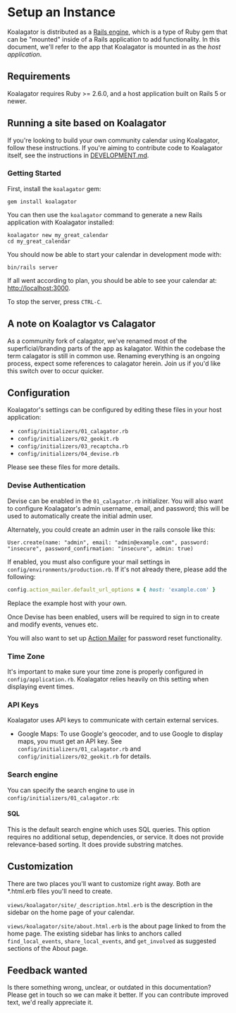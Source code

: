 # Setup an Instance

Koalagator is distributed as a [Rails engine](http://guides.rubyonrails.org/engines.html), which is a type of Ruby gem that can be "mounted" inside of a Rails application to add functionality. In this document, we'll refer to the app that Koalagator is mounted in as the *host application*.

## Requirements

Koalagator requires Ruby >= 2.6.0, and a host application built on Rails 5 or newer.

## Running a site based on Koalagator

If you're looking to build your own community calendar using Koalagator, follow these instructions. If you're aiming to contribute code to Koalagator itself, see the instructions in [DEVELOPMENT.md](https://github.com/Koalagator/Koalagator/blob/main/DEVELOPMENT.md).

### Getting Started

First, install the `koalagator` gem:

    gem install koalagator
    
You can then use the `koalagator` command to generate a new Rails application with Koalagator installed:

    koalagator new my_great_calendar
    cd my_great_calendar

You should now be able to start your calendar in development mode with:

    bin/rails server

If all went according to plan, you should be able to see your calendar at: [http://localhost:3000](http://localhost:3000).

To stop the server, press `CTRL-C`.

## A note on Koalagtor vs Calagator

As a community fork of calagator, we've renamed most of the superficial/branding parts of the app as kalagator.
Within the codebase the term calagator is still in common use. Renaming everything is an ongoing process, expect some references to calagator herein. Join us if you'd like this switch over to occur quicker.

## Configuration

Koalagator's settings can be configured by editing these files in your host application:

* `config/initializers/01_calagator.rb`
* `config/initializers/02_geokit.rb`
* `config/initializers/03_recaptcha.rb`
* `config/initializers/04_devise.rb`

Please see these files for more details.

### Devise Authentication
Devise can be enabled in the `01_calagator.rb` initializer.
You will also want to configure Koalagator's admin username, email, and password; this will
be used to automatically create the initial admin user.

Alternately, you could create an admin user in the rails console like this:
```
User.create(name: "admin", email: "admin@example.com", password: "insecure", password_confirmation: "insecure", admin: true)
```

If enabled, you must also configure your mail settings in `config/environments/production.rb`.
If it's not already there, please add the following:
```rb
config.action_mailer.default_url_options = { host: 'example.com' }
```
Replace the example host with your own.

Once Devise has been enabled, users will be required to sign in to create and modify events, venues etc.

You will also want to set up [Action Mailer](https://guides.rubyonrails.org/action_mailer_basics.html) for password reset functionality.

### Time Zone

It's important to make sure your time zone is properly configured in `config/application.rb`. Koalagator relies heavily on this setting when displaying event times.

### API Keys

Koalagator uses API keys to communicate with certain external services.

* Google Maps: To use Google's geocoder, and to use Google to display maps, you must get an API key.  See `config/initializers/01_calagator.rb` and `config/initializers/02_geokit.rb` for details.

### Search engine

You can specify the search engine to use in `config/initializers/01_calagator.rb`:

#### SQL

This is the default search engine which uses SQL queries. This option requires no additional setup, dependencies, or service. It does not provide relevance-based sorting. It does provide substring matches.

## Customization

There are two places you'll want to customize right away. Both are *.html.erb files you'll need to create.

`views/koalagator/site/_description.html.erb` is the description in the sidebar on the home page of your calendar.

`views/koalagator/site/about.html.erb` is the about page linked to from the home page. The existing sidebar has links to anchors called `find_local_events`, `share_local_events`, and `get_involved` as suggested sections of the About page.

<!--
**TODO: engine CSS and view overrides, variables.scss, config.scss(?)**
-->

Feedback wanted
---------------

Is there something wrong, unclear, or outdated in this documentation? Please get in touch so we can make it better. If you can contribute improved text, we'd really appreciate it.
